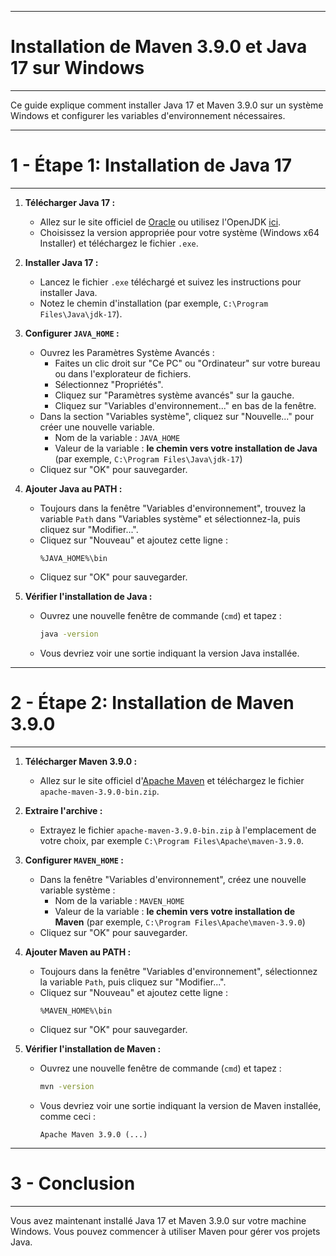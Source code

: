----
# Installation de Maven 3.9.0 et Java 17 sur Windows
----

Ce guide explique comment installer Java 17 et Maven 3.9.0 sur un système Windows et configurer les variables d'environnement nécessaires.

----
# 1 - Étape 1: Installation de Java 17
----

1. **Télécharger Java 17 :**
   - Allez sur le site officiel de [Oracle](https://www.oracle.com/java/technologies/javase-jdk17-downloads.html) ou utilisez l'OpenJDK [ici](https://jdk.java.net/17/).
   - Choisissez la version appropriée pour votre système (Windows x64 Installer) et téléchargez le fichier `.exe`.

2. **Installer Java 17 :**
   - Lancez le fichier `.exe` téléchargé et suivez les instructions pour installer Java.
   - Notez le chemin d'installation (par exemple, `C:\Program Files\Java\jdk-17`).

3. **Configurer `JAVA_HOME` :**
   - Ouvrez les Paramètres Système Avancés :
     - Faites un clic droit sur "Ce PC" ou "Ordinateur" sur votre bureau ou dans l'explorateur de fichiers.
     - Sélectionnez "Propriétés".
     - Cliquez sur "Paramètres système avancés" sur la gauche.
     - Cliquez sur "Variables d'environnement..." en bas de la fenêtre.
   - Dans la section "Variables système", cliquez sur "Nouvelle..." pour créer une nouvelle variable.
     - Nom de la variable : `JAVA_HOME`
     - Valeur de la variable : **le chemin vers votre installation de Java** (par exemple, `C:\Program Files\Java\jdk-17`)
   - Cliquez sur "OK" pour sauvegarder.

4. **Ajouter Java au PATH :**
   - Toujours dans la fenêtre "Variables d'environnement", trouvez la variable `Path` dans "Variables système" et sélectionnez-la, puis cliquez sur "Modifier...".
   - Cliquez sur "Nouveau" et ajoutez cette ligne :
     ```plaintext
     %JAVA_HOME%\bin
     ```
   - Cliquez sur "OK" pour sauvegarder.

5. **Vérifier l'installation de Java :**
   - Ouvrez une nouvelle fenêtre de commande (`cmd`) et tapez :
     ```bash
     java -version
     ```
   - Vous devriez voir une sortie indiquant la version Java installée.

---
# 2 - Étape 2: Installation de Maven 3.9.0
---

1. **Télécharger Maven 3.9.0 :**
   - Allez sur le site officiel d'[Apache Maven](https://maven.apache.org/download.cgi) et téléchargez le fichier `apache-maven-3.9.0-bin.zip`.

2. **Extraire l'archive :**
   - Extrayez le fichier `apache-maven-3.9.0-bin.zip` à l'emplacement de votre choix, par exemple `C:\Program Files\Apache\maven-3.9.0`.

3. **Configurer `MAVEN_HOME` :**
   - Dans la fenêtre "Variables d'environnement", créez une nouvelle variable système :
     - Nom de la variable : `MAVEN_HOME`
     - Valeur de la variable : **le chemin vers votre installation de Maven** (par exemple, `C:\Program Files\Apache\maven-3.9.0`)
   - Cliquez sur "OK" pour sauvegarder.

4. **Ajouter Maven au PATH :**
   - Toujours dans la fenêtre "Variables d'environnement", sélectionnez la variable `Path`, puis cliquez sur "Modifier...".
   - Cliquez sur "Nouveau" et ajoutez cette ligne :
     ```plaintext
     %MAVEN_HOME%\bin
     ```
   - Cliquez sur "OK" pour sauvegarder.

5. **Vérifier l'installation de Maven :**
   - Ouvrez une nouvelle fenêtre de commande (`cmd`) et tapez :
     ```bash
     mvn -version
     ```
   - Vous devriez voir une sortie indiquant la version de Maven installée, comme ceci :
     ```
     Apache Maven 3.9.0 (...)
     ```
---
# 3 - Conclusion
---

Vous avez maintenant installé Java 17 et Maven 3.9.0 sur votre machine Windows. Vous pouvez commencer à utiliser Maven pour gérer vos projets Java.

